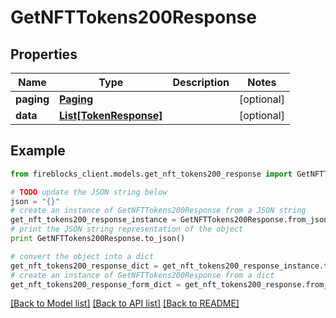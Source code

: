 # GetNFTTokens200Response


## Properties
Name | Type | Description | Notes
------------ | ------------- | ------------- | -------------
**paging** | [**Paging**](Paging.md) |  | [optional] 
**data** | [**List[TokenResponse]**](TokenResponse.md) |  | [optional] 

## Example

```python
from fireblocks_client.models.get_nft_tokens200_response import GetNFTTokens200Response

# TODO update the JSON string below
json = "{}"
# create an instance of GetNFTTokens200Response from a JSON string
get_nft_tokens200_response_instance = GetNFTTokens200Response.from_json(json)
# print the JSON string representation of the object
print GetNFTTokens200Response.to_json()

# convert the object into a dict
get_nft_tokens200_response_dict = get_nft_tokens200_response_instance.to_dict()
# create an instance of GetNFTTokens200Response from a dict
get_nft_tokens200_response_form_dict = get_nft_tokens200_response.from_dict(get_nft_tokens200_response_dict)
```
[[Back to Model list]](../README.md#documentation-for-models) [[Back to API list]](../README.md#documentation-for-api-endpoints) [[Back to README]](../README.md)


